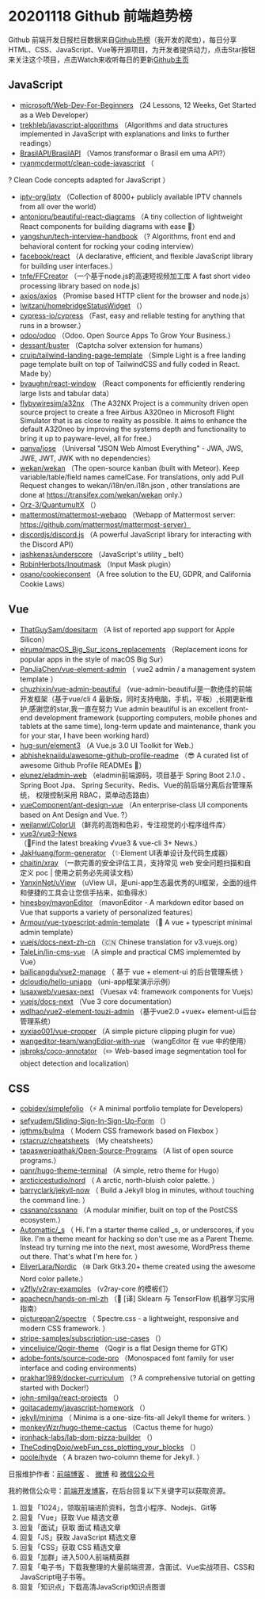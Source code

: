# 20201118 Github 前端趋势榜

Github 前端开发日报栏目数据来自[Github热榜](https://github.qdkfweb.cn/)（我开发的爬虫），每日分享HTML、CSS、JavaScript、Vue等开源项目，为开发者提供动力，点击Star按钮来关注这个项目，点击Watch来收听每日的更新[Github主页](https://github.com/kujian/githubTrending)
## JavaScript

* [microsoft/Web-Dev-For-Beginners](https://github.com/microsoft/Web-Dev-For-Beginners) （24 Lessons, 12 Weeks, Get Started as a Web Developer）
* [trekhleb/javascript-algorithms](https://github.com/trekhleb/javascript-algorithms) （Algorithms and data structures implemented in JavaScript with explanations and links to further readings）
* [BrasilAPI/BrasilAPI](https://github.com/BrasilAPI/BrasilAPI) （Vamos transformar o Brasil em uma API?）
* [ryanmcdermott/clean-code-javascript](https://github.com/ryanmcdermott/clean-code-javascript) （
        
? Clean Code concepts adapted for JavaScript
      ）
* [iptv-org/iptv](https://github.com/iptv-org/iptv) （Collection of 8000+ publicly available IPTV channels from all over the world）
* [antonioru/beautiful-react-diagrams](https://github.com/antonioru/beautiful-react-diagrams) （A tiny collection of lightweight React components for building diagrams with ease &#x1f48e;）
* [yangshun/tech-interview-handbook](https://github.com/yangshun/tech-interview-handbook) （? Algorithms, front end and behavioral content for rocking your coding interview）
* [facebook/react](https://github.com/facebook/react) （A declarative, efficient, and flexible JavaScript library for building user interfaces.）
* [tnfe/FFCreator](https://github.com/tnfe/FFCreator) （一个基于node.js的高速短视频加工库 A fast short video processing library based on node.js）
* [axios/axios](https://github.com/axios/axios) （Promise based HTTP client for the browser and node.js）
* [lwitzani/homebridgeStatusWidget](https://github.com/lwitzani/homebridgeStatusWidget) （）
* [cypress-io/cypress](https://github.com/cypress-io/cypress) （Fast, easy and reliable testing for anything that runs in a browser.）
* [odoo/odoo](https://github.com/odoo/odoo) （Odoo. Open Source Apps To Grow Your Business.）
* [dessant/buster](https://github.com/dessant/buster) （Captcha solver extension for humans）
* [cruip/tailwind-landing-page-template](https://github.com/cruip/tailwind-landing-page-template) （Simple Light is a free landing page template built on top of TailwindCSS and fully coded in React. Made by）
* [bvaughn/react-window](https://github.com/bvaughn/react-window) （React components for efficiently rendering large lists and tabular data）
* [flybywiresim/a32nx](https://github.com/flybywiresim/a32nx) （The A32NX Project is a community driven open source project to create a free Airbus A320neo in Microsoft Flight Simulator that is as close to reality as possible. It aims to enhance the default A320neo by improving the systems depth and functionality to bring it up to payware-level, all for free.）
* [panva/jose](https://github.com/panva/jose) （Universal "JSON Web Almost Everything" - JWA, JWS, JWE, JWT, JWK with no dependencies）
* [wekan/wekan](https://github.com/wekan/wekan) （The open-source kanban (built with Meteor). Keep variable/table/field names camelCase. For translations, only add Pull Request changes to wekan/i18n/en.i18n.json , other translations are done at https://transifex.com/wekan/wekan only.）
* [Orz-3/QuantumultX](https://github.com/Orz-3/QuantumultX) （）
* [mattermost/mattermost-webapp](https://github.com/mattermost/mattermost-webapp) （Webapp of Mattermost server: https://github.com/mattermost/mattermost-server）
* [discordjs/discord.js](https://github.com/discordjs/discord.js) （A powerful JavaScript library for interacting with the Discord API）
* [jashkenas/underscore](https://github.com/jashkenas/underscore) （JavaScript's utility _ belt）
* [RobinHerbots/Inputmask](https://github.com/RobinHerbots/Inputmask) （Input Mask plugin）
* [osano/cookieconsent](https://github.com/osano/cookieconsent) （A free solution to the EU, GDPR, and California Cookie Laws）

## Vue

* [ThatGuySam/doesitarm](https://github.com/ThatGuySam/doesitarm) （A list of reported app support for Apple Silicon）
* [elrumo/macOS_Big_Sur_icons_replacements](https://github.com/elrumo/macOS_Big_Sur_icons_replacements) （Replacement icons for popular apps in the style of macOS Big Sur）
* [PanJiaChen/vue-element-admin](https://github.com/PanJiaChen/vue-element-admin) （
        vue2 admin / a management system template
      ）
* [chuzhixin/vue-admin-beautiful](https://github.com/chuzhixin/vue-admin-beautiful) （vue-admin-beautiful是一款绝佳的前端开发框架（基于vue/cli 4 最新版，同时支持电脑，手机，平板）,长期更新维护,感谢您的star,我一直在努力 Vue admin beautiful is an excellent front-end development framework (supporting computers, mobile phones and tablets at the same time), long-term update and maintenance, thank you for your star, I have been working hard）
* [hug-sun/element3](https://github.com/hug-sun/element3) （A Vue.js 3.0 UI Toolkit for Web.）
* [abhisheknaiidu/awesome-github-profile-readme](https://github.com/abhisheknaiidu/awesome-github-profile-readme) （&#x1f60e; A curated list of awesome Github Profile READMEs &#x1f4dd;）
* [elunez/eladmin-web](https://github.com/elunez/eladmin-web) （eladmin前端源码，项目基于 Spring Boot 2.1.0 、 Spring Boot Jpa、 Spring Security、Redis、Vue的前后端分离后台管理系统， 权限控制采用 RBAC，菜单动态路由）
* [vueComponent/ant-design-vue](https://github.com/vueComponent/ant-design-vue) （An enterprise-class UI components based on Ant Design and Vue. ?）
* [weilanwl/ColorUI](https://github.com/weilanwl/ColorUI) （鲜亮的高饱和色彩，专注视觉的小程序组件库）
* [vue3/vue3-News](https://github.com/vue3/vue3-News) （&#x1f3af;Find the latest breaking √vue3 &amp; vue-cli 3+ News.）
* [JakHuang/form-generator](https://github.com/JakHuang/form-generator) （✨Element UI表单设计及代码生成器）
* [chaitin/xray](https://github.com/chaitin/xray) （一款完善的安全评估工具，支持常见 web 安全问题扫描和自定义 poc | 使用之前务必先阅读文档）
* [YanxinNet/uView](https://github.com/YanxinNet/uView) （uView UI，是uni-app生态最优秀的UI框架，全面的组件和便捷的工具会让您信手拈来，如鱼得水）
* [hinesboy/mavonEditor](https://github.com/hinesboy/mavonEditor) （mavonEditor - A markdown editor based on Vue that supports a variety of personalized features）
* [Armour/vue-typescript-admin-template](https://github.com/Armour/vue-typescript-admin-template) （&#x1f596; A vue + typescript minimal admin template）
* [vuejs/docs-next-zh-cn](https://github.com/vuejs/docs-next-zh-cn) （&#x1f1e8;&#x1f1f3; Chinese translation for v3.vuejs.org）
* [TaleLin/lin-cms-vue](https://github.com/TaleLin/lin-cms-vue) （A simple and practical CMS implememted by Vue）
* [bailicangdu/vue2-manage](https://github.com/bailicangdu/vue2-manage) （
        基于 vue + element-ui 的后台管理系统
      ）
* [dcloudio/hello-uniapp](https://github.com/dcloudio/hello-uniapp) （uni-app框架演示示例）
* [lusaxweb/vuesax-next](https://github.com/lusaxweb/vuesax-next) （Vuesax v4: framework components for Vuejs）
* [vuejs/docs-next](https://github.com/vuejs/docs-next) （Vue 3 core documentation）
* [wdlhao/vue2-element-touzi-admin](https://github.com/wdlhao/vue2-element-touzi-admin) （基于vue2.0 +vuex+ element-ui后台管理系统）
* [xyxiao001/vue-cropper](https://github.com/xyxiao001/vue-cropper) （A simple picture clipping plugin for vue）
* [wangeditor-team/wangEdior-with-vue](https://github.com/wangeditor-team/wangEdior-with-vue) （wangEditor 在 vue 中的使用）
* [jsbroks/coco-annotator](https://github.com/jsbroks/coco-annotator) （✏️ Web-based image segmentation tool for object detection and localization）

## CSS

* [cobidev/simplefolio](https://github.com/cobidev/simplefolio) （⚡️ A minimal portfolio template for Developers）
* [sefyudem/Sliding-Sign-In-Sign-Up-Form](https://github.com/sefyudem/Sliding-Sign-In-Sign-Up-Form) （）
* [jgthms/bulma](https://github.com/jgthms/bulma) （
        Modern CSS framework based on Flexbox
      ）
* [rstacruz/cheatsheets](https://github.com/rstacruz/cheatsheets) （My cheatsheets）
* [tapaswenipathak/Open-Source-Programs](https://github.com/tapaswenipathak/Open-Source-Programs) （A list of open source programs.）
* [panr/hugo-theme-terminal](https://github.com/panr/hugo-theme-terminal) （A simple, retro theme for Hugo）
* [arcticicestudio/nord](https://github.com/arcticicestudio/nord) （
        A arctic, north-bluish color palette.
      ）
* [barryclark/jekyll-now](https://github.com/barryclark/jekyll-now) （
        Build a Jekyll blog in minutes, without touching the command line.
      ）
* [cssnano/cssnano](https://github.com/cssnano/cssnano) （A modular minifier, built on top of the PostCSS ecosystem.）
* [Automattic/_s](https://github.com/Automattic/_s) （
        Hi. I'm a starter theme called _s, or underscores, if you like. I'm a theme meant for hacking so don't use me as a Parent Theme. Instead try turning me into the next, most awesome, WordPress theme out there. That's what I'm here for.
      ）
* [EliverLara/Nordic](https://github.com/EliverLara/Nordic) （:snowflake: Dark Gtk3.20+ theme created using the awesome Nord color pallete.）
* [v2fly/v2ray-examples](https://github.com/v2fly/v2ray-examples) （v2ray-core 的模板们）
* [apachecn/hands-on-ml-zh](https://github.com/apachecn/hands-on-ml-zh) （&#x1f4d6; [译] Sklearn 与 TensorFlow 机器学习实用指南）
* [picturepan2/spectre](https://github.com/picturepan2/spectre) （
        Spectre.css - a lightweight, responsive and modern CSS framework.
      ）
* [stripe-samples/subscription-use-cases](https://github.com/stripe-samples/subscription-use-cases) （）
* [vinceliuice/Qogir-theme](https://github.com/vinceliuice/Qogir-theme) （Qogir is a flat Design theme for GTK）
* [adobe-fonts/source-code-pro](https://github.com/adobe-fonts/source-code-pro) （Monospaced font family for user interface and coding environments）
* [prakhar1989/docker-curriculum](https://github.com/prakhar1989/docker-curriculum) （? A comprehensive tutorial on getting started with Docker!）
* [john-smilga/react-projects](https://github.com/john-smilga/react-projects) （）
* [goitacademy/javascript-homework](https://github.com/goitacademy/javascript-homework) （）
* [jekyll/minima](https://github.com/jekyll/minima) （
        Minima is a one-size-fits-all Jekyll theme for writers.
      ）
* [monkeyWzr/hugo-theme-cactus](https://github.com/monkeyWzr/hugo-theme-cactus) （Cactus theme for hugo）
* [ironhack-labs/lab-dom-pizza-builder](https://github.com/ironhack-labs/lab-dom-pizza-builder) （）
* [TheCodingDojo/webFun_css_plotting_your_blocks](https://github.com/TheCodingDojo/webFun_css_plotting_your_blocks) （）
* [poole/hyde](https://github.com/poole/hyde) （
        A brazen two-column theme for Jekyll.
      ）


日报维护作者：[前端博客](https://qdkfweb.cn/) 、 [微博](https://qdkfweb.cn/go/weibo) 和 [微信公众号](https://open.weixin.qq.com/qr/code?username=caibaojian_com)

我的微信公众号：[前端开发博客](https://open.weixin.qq.com/qr/code?username=caibaojian_com)，在后台回复以下关键字可以获取资源。

1. 回复「1024」，领取前端进阶资料，包含小程序、Nodejs、Git等
2. 回复「Vue」获取 Vue 精选文章
3. 回复「面试」获取 面试 精选文章
4. 回复「JS」获取 JavaScript 精选文章
5. 回复「CSS」获取 CSS 精选文章
6. 回复「加群」进入500人前端精英群
7. 回复「电子书」下载我整理的大量前端资源，含面试、Vue实战项目、CSS和JavaScript电子书等。
8. 回复「知识点」下载高清JavaScript知识点图谱